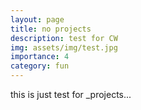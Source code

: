 ```yaml
---
layout: page
title: no projects
description: test for CW
img: assets/img/test.jpg
importance: 4
category: fun
---
```


this is just test for _projects...
